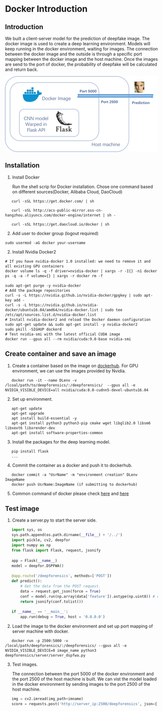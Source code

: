# Docker Introduction

## Introduction

We built a client-server model for the prediction of deepfake image. The docker image is used to create a deep learning environment. Models will keep running in the docker environment, waiting for images.  The connection between the docker image and the outside is through a specific port mapping between the docker image and the host machine. Once the images are send to the port of docker, the probability of deepfake will be calculated and return back.

![docker](../assets/docker.jpg)

## Installation

1. Install Docker

   Run the shell scrip for Docker installation. Chose one command based on different sources(Docker,  Alibaba Cloud, DaoCloud)

```shell
   curl -sSL https://get.docker.com/ | sh
```

```shell
   curl -sSL http://acs-public-mirror.oss-cn-hangzhou.aliyuncs.com/docker-engine/internet | sh -
```

```shell
   curl -sSL https://get.daocloud.io/docker | sh
```

2. Add user to docker group (logout required)
```shell
sudo usermod -aG docker your-username
```

2. Install Nvidia Docker2

```shell
# If you have nvidia-docker 1.0 installed: we need to remove it and all existing GPU containers
docker volume ls -q -f driver=nvidia-docker | xargs -r -I{} -n1 docker ps -q -a -f volume={} | xargs -r docker rm -f

sudo apt-get purge -y nvidia-docker
# Add the package repositories
curl -s -L https://nvidia.github.io/nvidia-docker/gpgkey | sudo apt-key add -
curl -s -L https://nvidia.github.io/nvidia-docker/ubuntu16.04/amd64/nvidia-docker.list | sudo tee /etc/apt/sources.list.d/nvidia-docker.list
# Install nvidia-docker2 and reload the Docker daemon configuration 
sudo apt-get update && sudo apt-get install -y nvidia-docker2
sudo pkill -SIGHUP dockerd
# Test nvidia-smi with the latest official CUDA image
docker run --gpus all --rm nvidia/cuda:9.0-base nvidia-smi
```

##  Create container and save an image

1. Create a container based on the image on [dockerhub](https://hub.docker.com/r/nvidia/cuda/tags). For GPU environment, we can use the images provided by Nvidia.


```shell
   docker run -it --name DLenv -v /lcoal/path/to/deepforensics/:/deepforensics/  --gpus all -e NVIDIA_VISIBLE_DEVICE=all nvidia/cuda:8.0-cudnn5-devel-ubuntu16.04
```

2. Set up environment.

```shell
   apt-get update
   apt-get upgrade
   apt install build-essential -y
   apt-get install python3 python3-pip cmake wget libglib2.0 libsm6 libxext6 libxrender-dev
   apt-get install software-properties-common
```

3. Install the packages for the deep learning model.

```shell
   pip install flask
   ...
```

4. Commit the container as a docker and push it to dockerhub.

```shell
   docker commit -a "UsrName" -m "environment creation" DLenv ImageName
   docker push UsrName:ImageName (if submitting to dockerhub)
```

5. Common command of docker please check [here](https://towardsdatascience.com/15-docker-commands-you-should-know-970ea5203421) and [here](https://www.digitalocean.com/community/tutorials/how-to-remove-docker-images-containers-and-volumes)

##  Test image

1. Create a server.py to start the server side.

```python
   import sys, os
   sys.path.append(os.path.dirname(__file__) + '/../')
   import pickle, cv2, deepfor
   import numpy as np
   from flask import Flask, request, jsonify

   app = Flask(__name__)
   model = deepfor.DSPFWA()

   @app.route('/deepforensics', methods=['POST'])
   def predict():
       # Get the data from the POST request.
       data = request.get_json(force = True)
       conf = model.run(np.array(data['feature']).astype(np.uint8)) # conf of fake
       return jsonify(conf.tolist())

   if __name__ == '__main__':
       app.run(debug = True, host = '0.0.0.0')
```

2. Load the image to the docker environment and set up port mapping of server machine with docker.

```
   docker run -p 2500:5000 -v /local/path/deepforensics/:/deepforensics/ --gpus all -e NVIDIA_VISIBLE_DEVICE=0 image_name python3 deepforensics/server/server_dspfwa.py
```

3. Test images.

   The connection between the port 5000 of the docker environment and the port 2500 of the host machine is built. We can vist the model loaded in the docker environment by sending images to the port 2500 of the host machine.

```python
   img = cv2.imread(img_path+imname)
   score = requests.post('http://server_ip:2500/deepforensics', json={'feature': img.tolist()})
```